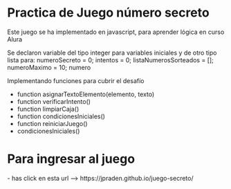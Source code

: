 <h1> Practica de Juego número secreto </h1>
Este juego se ha implementado en javascript, para aprender lógica en curso Alura

Se declaron variable del tipo integer para variables iniciales y de otro tipo lista para:
 numeroSecreto = 0;
 intentos = 0;
 listaNumerosSorteados = [];
 numeroMaximo = 10;
 numero

 Implementando funciones para cubrir el desafío
 - function asignarTextoElemento(elemento, texto)
 - function verificarIntento()
 - function limpiarCaja()
 - function condicionesIniciales()
 - function reiniciarJuego()
 - condicionesIniciales()

<h1>Para ingresar al juego</h1>
 - has click en esta url --> https://jpraden.github.io/juego-secreto/
